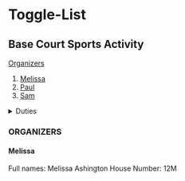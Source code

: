 # Toggle-List
## Base Court Sports Activity

[Organizers](https://github.com/Nelly-Wambui/Toggle-List/blob/main/README.md#organizers)
  
  1. [Melissa](url)
  2. [Paul](url)
  3. [Sam](url)

  
<details>
  <summary> Duties </summary>
  
  1. [Melissa- Refreshments](url)
  2. [Paul- Gifts](url)
  3. [Sam- Venue](url)
</details>
  
### ORGANIZERS
#### Melissa

Full names: Melissa Ashington
House Number: 12M




   

  
